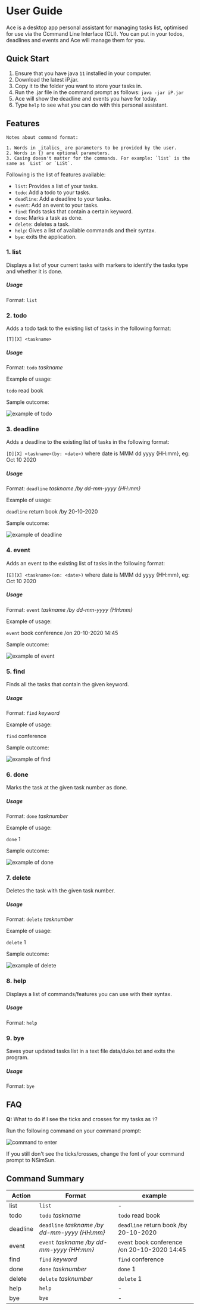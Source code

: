 # User Guide

Ace is a desktop app personal assistant for managing tasks list, optimised for use via the Command Line Interface (CLI). You can put in your todos, deadlines and events and Ace will manage them for you. 

## Quick Start

1. Ensure that you have java `11` installed in your computer.
2. Download the latest iP.jar.
3. Copy it to the folder you want to store your tasks in.
4. Run the .jar file in the command prompt as follows: `java -jar iP.jar`
5. Ace will show the deadline and events you have for today.
6. Type `help` to see what you can do with this personal assistant.

## Features 

```
Notes about command format:  

1. Words in _italics_ are parameters to be provided by the user.
2. Words in {} are optional parameters. 
3. Casing doesn't matter for the commands. For example: `list` is the same as `List` or `LiSt`. 
```

Following is the list of features available:
* `list`: Provides a list of your tasks.
* `todo`: Add a todo to your tasks.
* `deadline`: Add a deadline to your tasks.
* `event`: Add an event to your tasks.
* `find`: finds tasks that contain a certain keyword.
* `done`: Marks a task as done.
* `delete`: deletes a task.
* `help`: Gives a list of available commands and their syntax.
* `bye`: exits the application.

### 1. list 
Displays a list of your current tasks with markers to identify the tasks type and whether it is done.

##### Usage

Format: `list`

### 2. todo
Adds a todo task to the existing list of tasks in the following format: 

`[T][X] <taskname>`

##### Usage

Format: `todo` _taskname_

Example of usage: 

`todo` read book

Sample outcome:

![example of todo](todoeg.PNG)

### 3. deadline
Adds a deadline to the existing list of tasks in the following format: 

`[D][X] <taskname>(by: <date>)` where date is MMM dd yyyy {HH:mm}, eg: Oct 10 2020

##### Usage

Format: `deadline` _taskname /by dd-mm-yyyy {HH:mm}_

Example of usage: 

`deadline` return book /by 20-10-2020

Sample outcome:

![example of deadline](deadeg.PNG)

### 4. event
Adds an event to the existing list of tasks in the following format: 

`[E][X] <taskname>(on: <date>)` where date is MMM dd yyyy {HH:mm}, eg: Oct 10 2020

##### Usage

Format: `event` _taskname /by dd-mm-yyyy {HH:mm}_

Example of usage: 

`event` book conference /on 20-10-2020 14:45

Sample outcome:

![example of event](eventeg.PNG)

### 5. find
Finds all the tasks that contain the given keyword.

##### Usage

Format: `find` _keyword_

Example of usage:

`find` conference

Sample outcome:

![example of find](findeg.PNG)

### 6. done
Marks the task at the given task number as done.

##### Usage

Format: `done` _tasknumber_

Example of usage:

`done` 1

Sample outcome:

![example of done](doneeg.PNG)

### 7. delete
Deletes the task with the given task number.

##### Usage

Format: `delete` _tasknumber_

Example of usage:

`delete` 1

Sample outcome:

![example of delete](deleteeg.PNG)

### 8. help
Displays a list of commands/features you can use with their syntax.

##### Usage

Format: `help`

### 9. bye
Saves your updated tasks list in a text file data/duke.txt and exits the program.

##### Usage

Format: `bye`

## FAQ

**Q:** What to do if I see the ticks and crosses for my tasks as `?`?

Run the following command on your command prompt:

![command to enter](commandPrompt.jpg)

If you still don't see the ticks/crosses, change the font of your command prompt to NSimSun.

## Command Summary

Action | Format | example
-------- | ---------- | ------------
list | `list` | -
todo | `todo` _taskname_ | `todo` read book
deadline | `deadline` _taskname /by dd-mm-yyyy {HH:mm}_ | `deadline` return book /by 20-10-2020
event | `event` _taskname /by dd-mm-yyyy {HH:mm}_ | `event` book conference /on 20-10-2020 14:45
find | `find` _keyword_ | `find` conference
done | `done` _tasknumber_ | `done` 1
delete | `delete` _tasknumber_ | `delete` 1
help | `help` | -
bye | `bye` | -